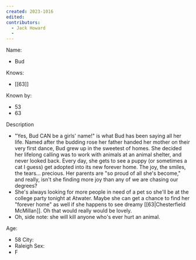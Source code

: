 ```yaml
---
created: 2023-1016
edited:
contributors:
  - Jack Howard
  - 
---
```


Name:
- Bud

Knows:
- [[63]]

Known by:
- 53
- 63

Description
- "Yes, Bud CAN be a girls' name!" is what Bud has been saying all her life. Named after the budding rose her father handed her mother on their very first dance, Bud grew up in the sweetest of homes. She decided her lifelong calling was to work with animals at an animal shelter, and never looked back. Every day, she gets to see a puppy (or sometimes a cat I guess) get adopted into its new forever home. The joy, the smiles, the tears... precious. Her parents are "so proud of all she's become," and really, isn't she finding more joy than any of we are chasing our degrees?
- She's always looking for more people in need of a pet so she'll be at the college party tonight at Atwater. Maybe she can get a chance to find her "forever home" as well if she happens to see dreamy [[63|Chesterfield McMillan]]. Oh that would really would be lovely.
- Oh, side note: she will kill anyone who's ever hurt an animal.

Age:
- 58
City:
- Raleigh
Sex:
- F


